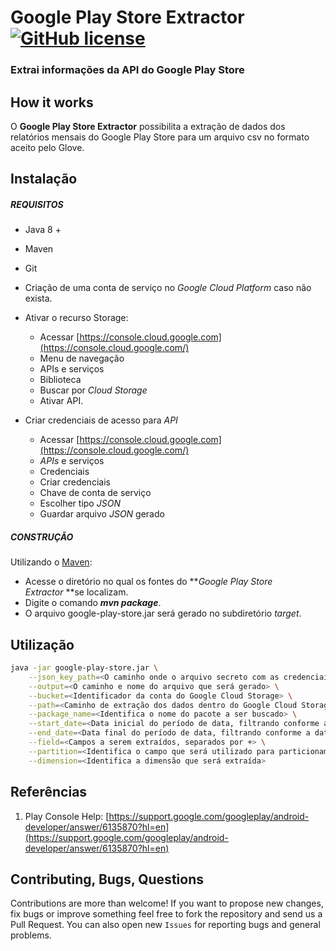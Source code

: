 # Google Play Store Extractor [![GitHub license](https://img.shields.io/github/license/dafiti/causalimpact.svg)](https://bitbucket.org/dafiti/bi_dafiti_group_nick/src/master/license)
### Extrai informações da API do Google Play Store

## How it works

O **Google Play Store Extractor** possibilita a extração de dados dos relatórios mensais do Google Play Store para um arquivo csv no formato aceito pelo Glove.

## Instalação

##### REQUISITOS

- Java 8 +
- Maven
- Git
- Criação de uma conta de serviço no _Google Cloud Platform_ caso não exista.
- Ativar o recurso Storage: 
    - Acessar [https://console.cloud.google.com](https://console.cloud.google.com/)
    - Menu de navegação
    - APIs e serviços
    - Biblioteca
    - Buscar por _Cloud Storage_
    - Ativar API.

- Criar credenciais de acesso para _API_
    - Acessar [https://console.cloud.google.com](https://console.cloud.google.com/)
    - _APIs_ e serviços
    - Credenciais
    - Criar credenciais
    - Chave de conta de serviço
    - Escolher tipo _JSON_
    - Guardar arquivo _JSON_ gerado

##### CONSTRUÇÃO

Utilizando o [Maven](https://maven.apache.org/):

- Acesse o diretório no qual os fontes do **_Google Play Store Extractor_ **se localizam.
- Digite o comando _**mvn package**_.
- O arquivo google-play-store.jar será gerado no subdiretório _target_.

## Utilização

```bash
java -jar google-play-store.jar \
	--json_key_path=<O caminho onde o arquivo secreto com as credenciais está localizado> \
	--output=<O caminho e nome do arquivo que será gerado> \
	--bucket=<Identificador da conta do Google Cloud Storage> \
	--path=<Caminho de extração dos dados dentro do Google Cloud Storage> \
	--package_name=<Identifica o nome do pacote a ser buscado> \
	--start_date=<Data inicial do período de data, filtrando conforme a data de modificação do arquivo no Google Cloud Storage> \
	--end_date=<Data final do período de data, filtrando conforme a data de modificação do arquivo no Google Cloud Storage> \
	--field=<Campos a serem extraídos, separados por +> \
	--partition=<Identifica o campo que será utilizado para particionamento dos dados> \
	--dimension=<Identifica a dimensão que será extraída>
```

## Referências

1. Play Console Help: [https://support.google.com/googleplay/android-developer/answer/6135870?hl=en](https://support.google.com/googleplay/android-developer/answer/6135870?hl=en)

## Contributing, Bugs, Questions
Contributions are more than welcome! If you want to propose new changes, fix bugs or improve something feel free to fork the repository and send us a Pull Request. You can also open new `Issues` for reporting bugs and general problems.
